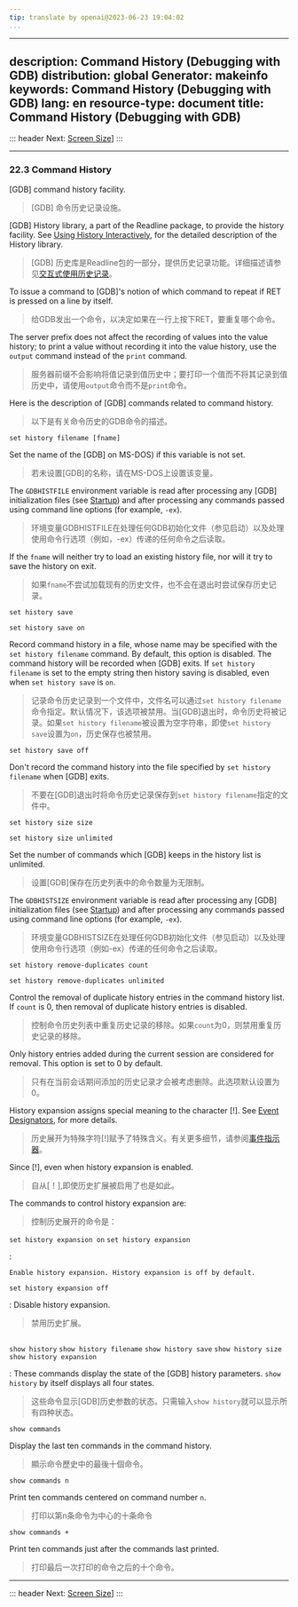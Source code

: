 ```yaml
---
tip: translate by openai@2023-06-23 19:04:02
...
```

---
description: Command History (Debugging with GDB)
distribution: global
Generator: makeinfo
keywords: Command History (Debugging with GDB)
lang: en
resource-type: document
title: Command History (Debugging with GDB)
---
::: header
Next: [Screen Size](Screen-Size.html#Screen-Size)]
:::

---

### 22.3 Command History


[GDB] command history facility.

> [GDB] 命令历史记录设施。


[GDB] History library, a part of the Readline package, to provide the history facility. See [Using History Interactively](Using-History-Interactively.html#Using-History-Interactively), for the detailed description of the History library.

> [GDB] 历史库是Readline包的一部分，提供历史记录功能。详细描述请参见[交互式使用历史记录](Using-History-Interactively.html#Using-History-Interactively)。


To issue a command to [GDB]'s notion of which command to repeat if RET is pressed on a line by itself.

> 给GDB发出一个命令，以决定如果在一行上按下RET，要重复哪个命令。


The server prefix does not affect the recording of values into the value history; to print a value without recording it into the value history, use the `output` command instead of the `print` command.

> 服务器前缀不会影响将值记录到值历史中；要打印一个值而不将其记录到值历史中，请使用`output`命令而不是`print`命令。


Here is the description of [GDB] commands related to command history.

> 以下是有关命令历史的GDB命令的描述。

`set history filename [fname]`


Set the name of the [GDB] on MS-DOS) if this variable is not set.

> 若未设置[GDB]的名称，请在MS-DOS上设置该变量。


The `GDBHISTFILE` environment variable is read after processing any [GDB] initialization files (see [Startup](Startup.html#Startup)) and after processing any commands passed using command line options (for example, `-ex`).

> 环境变量GDBHISTFILE在处理任何GDB初始化文件（参见启动）以及处理使用命令行选项（例如，-ex）传递的任何命令之后读取。


If the `fname` will neither try to load an existing history file, nor will it try to save the history on exit.

> 如果`fname`不尝试加载现有的历史文件，也不会在退出时尝试保存历史记录。

`set history save`

`set history save on`


Record command history in a file, whose name may be specified with the `set history filename` command. By default, this option is disabled. The command history will be recorded when [GDB] exits. If `set history filename` is set to the empty string then history saving is disabled, even when `set history save` is `on`.

> 记录命令历史记录到一个文件中，文件名可以通过`set history filename`命令指定。默认情况下，该选项被禁用。当[GDB]退出时，命令历史将被记录。如果`set history filename`被设置为空字符串，即使`set history save`设置为`on`，历史保存也被禁用。

`set history save off`


Don't record the command history into the file specified by `set history filename` when [GDB] exits.

> 不要在[GDB]退出时将命令历史记录保存到`set history filename`指定的文件中。

`set history size size`

`set history size unlimited`


Set the number of commands which [GDB] keeps in the history list is unlimited.

> 设置[GDB]保存在历史列表中的命令数量为无限制。


The `GDBHISTSIZE` environment variable is read after processing any [GDB] initialization files (see [Startup](Startup.html#Startup)) and after processing any commands passed using command line options (for example, `-ex`).

> 环境变量GDBHISTSIZE在处理任何GDB初始化文件（参见启动）以及处理使用命令行选项（例如-ex）传递的任何命令之后读取。

`set history remove-duplicates count`

`set history remove-duplicates unlimited`


Control the removal of duplicate history entries in the command history list. If `count` is 0, then removal of duplicate history entries is disabled.

> 控制命令历史列表中重复历史记录的移除。如果`count`为0，则禁用重复历史记录的移除。


Only history entries added during the current session are considered for removal. This option is set to 0 by default.

> 只有在当前会话期间添加的历史记录才会被考虑删除。此选项默认设置为0。


History expansion assigns special meaning to the character [!]. See [Event Designators](Event-Designators.html#Event-Designators), for more details.

> 历史展开为特殊字符[!]赋予了特殊含义。有关更多细节，请参阅[事件指示器](Event-Designators.html#Event-Designators)。


Since [!], even when history expansion is enabled.

> 自从[！],即使历史扩展被启用了也是如此。


The commands to control history expansion are:

> 控制历史展开的命令是：

`set history expansion on`
`set history expansion`

:

```
Enable history expansion. History expansion is off by default.
```

`set history expansion off`


:   Disable history expansion.

> 禁用历史扩展。

```

```

`show history`
`show history filename`
`show history save`
`show history size`
`show history expansion`


:   These commands display the state of the [GDB] history parameters. `show history` by itself displays all four states.

> 这些命令显示[GDB]历史参数的状态。只需输入`show history`就可以显示所有四种状态。

`show commands`


Display the last ten commands in the command history.

> 顯示命令歷史中的最後十個命令。

`show commands n`


Print ten commands centered on command number `n`.

> 打印以第n条命令为中心的十条命令

`show commands +`


Print ten commands just after the commands last printed.

> 打印最后一次打印的命令之后的十个命令。

---

::: header
Next: [Screen Size](Screen-Size.html#Screen-Size)]
:::
